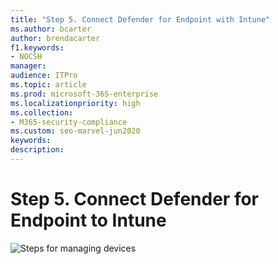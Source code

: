 ```yaml
---
title: "Step 5. Connect Defender for Endpoint with Intune"
ms.author: bcarter
author: brendacarter
f1.keywords:
- NOCSH
manager: 
audience: ITPro
ms.topic: article
ms.prod: microsoft-365-enterprise
ms.localizationpriority: high
ms.collection:
- M365-security-compliance
ms.custom: seo-marvel-jun2020
keywords: 
description: 
---
```


# Step 5. Connect Defender for Endpoint to Intune

![Steps for managing devices](../media/devices/intune-mdm-step-4.png#lightbox)